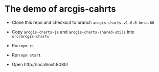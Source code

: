 # The demo of arcgis-cahrts

- Clone this repo and checkout to branch `arcgis-charts-v1.0.0-beta.60`

- Copy `arcgis-charts-js` and `arcgis-charts-shared-utils` into `src/arcgis-charts`

- Run `npm ci`

- Run `npm start`

- Open http://localhost:8080/
